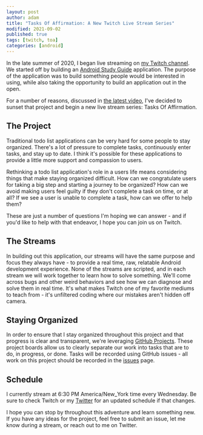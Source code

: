 ```yaml
---
layout: post
author: adam
title: "Tasks Of Affirmation: A New Twitch Live Stream Series"
modified: 2021-09-02
published: true
tags: [twitch, toa]
categories: [android]
---
```


In the late summer of 2020, I began live streaming on [my Twitch channel](https://twitch.com/adammc331). We started off by building an [Android Study Guide](https://github.com/adammc331/AndroidStudyGuide) application. The purpose of the application was to build something people would be interested in using, while also taking the opportunity to build an application out in the open. 

For a number of reasons, discussed in [the latest video](https://www.youtube.com/watch?v=8Umvlpx-Wvg), I've decided to sunset that project and begin a new live stream series: Tasks Of Affirmation. 

<!--more-->

## The Project

Traditional todo list applications can be very hard for some people to stay organized. There's a lot of pressure to complete tasks, continuously enter tasks, and stay up to date. I think it's possible for these applications to provide a little more support and compassion to users.

Rethinking a todo list application's role in a users life means considering things that make staying organized difficult. How can we congratulate users for taking a big step and starting a journey to be organized? How can we avoid making users feel guilty if they don't complete a task on time, or at all? If we see a user is unable to complete a task, how can we offer to help them?

These are just a number of questions I'm hoping we can answer - and if you'd like to help with that endeavor, I hope you can join us on Twitch. 

## The Streams

In building out this application, our streams will have the same purpose and focus they always have - to provide a real time, raw, relatable Android development experience. None of the streams are scripted, and in each stream we will work together to learn how to solve something. We'll come across bugs and other weird behaviors and see how we can diagnose and solve them in real time. It's what makes Twitch one of my favorite mediums to teach from - it's unfiltered coding where our mistakes aren't hidden off camera. 

## Staying Organized

In order to ensure that I stay organized throughout this project and that progress is clear and transparent, we're leveraging [GitHub Projects](https://docs.github.com/en/issues/organizing-your-work-with-project-boards/managing-project-boards/about-project-boards). These project boards allow us to clearly separate our work into tasks that are to do, in progress, or done. Tasks will be recorded using GitHub issues - all work on this project should be recorded in the [issues](https://github.com/adammc331/toa/issues) page. 

## Schedule

I currently stream at 6:30 PM America/New_York time every Wednesday. Be sure to check Twitch or my [Twitter](https://twitter.com/adammc331) for an updated schedule if that changes. 

I hope you can stop by throughout this adventure and learn something new. If you have any ideas for the project, feel free to submit an issue, let me know during a stream, or reach out to me on Twitter. 
